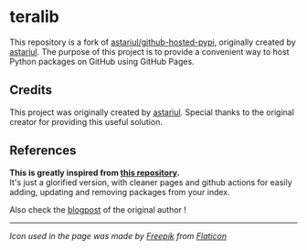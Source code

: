 # teralib

This repository is a fork of [astariul/github-hosted-pypi](https://github.com/astariul/github-hosted-pypi), originally created by [astariul](https://github.com/astariul). The purpose of this project is to provide a convenient way to host Python packages on GitHub using GitHub Pages.


## Credits

This project was originally created by [astariul](https://github.com/astariul). Special thanks to the original creator for providing this useful solution.

## References

**This is greatly inspired from [this repository](https://github.com/ceddlyburge/python-package-server).**  
It's just a glorified version, with cleaner pages and github actions for easily adding, updating and removing packages from your index.

Also check the [blogpost](https://www.freecodecamp.org/news/how-to-use-github-as-a-pypi-server-1c3b0d07db2/) of the original author !

---

_Icon used in the page was made by [Freepik](https://www.flaticon.com/authors/freepik) from [Flaticon](https://www.flaticon.com/)_

